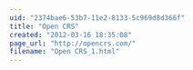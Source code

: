 ```yaml
---
uid: "2374bae6-53b7-11e2-8133-5c969d8d366f"
title: "Open CRS"
created: "2012-03-16 18:35:08"
page_url: "http://opencrs.com/"
filename: "Open CRS_1.html"
---
```


